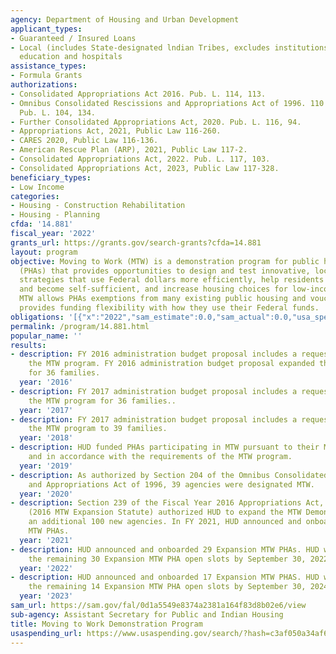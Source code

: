 ```yaml
---
agency: Department of Housing and Urban Development
applicant_types:
- Guaranteed / Insured Loans
- Local (includes State-designated lndian Tribes, excludes institutions of higher
  education and hospitals
assistance_types:
- Formula Grants
authorizations:
- Consolidated Appropriations Act 2016. Pub. L. 114, 113.
- Omnibus Consolidated Rescissions and Appropriations Act of 1996. 110 Stat. 1321.
  Pub. L. 104, 134.
- Further Consolidated Appropriations Act, 2020. Pub. L. 116, 94.
- Appropriations Act, 2021, Public Law 116-260.
- CARES 2020, Public Law 116-136.
- American Rescue Plan (ARP), 2021, Public Law 117-2.
- Consolidated Appropriations Act, 2022. Pub. L. 117, 103.
- Consolidated Appropriations Act, 2023, Public Law 117-328.
beneficiary_types:
- Low Income
categories:
- Housing - Construction Rehabilitation
- Housing - Planning
cfda: '14.881'
fiscal_year: '2022'
grants_url: https://grants.gov/search-grants?cfda=14.881
layout: program
objective: Moving to Work (MTW) is a demonstration program for public housing authorities
  (PHAs) that provides opportunities to design and test innovative, locally designed
  strategies that use Federal dollars more efficiently, help residents find employment
  and become self-sufficient, and increase housing choices for low-income families.
  MTW allows PHAs exemptions from many existing public housing and voucher rules and
  provides funding flexibility with how they use their Federal funds.
obligations: '[{"x":"2022","sam_estimate":0.0,"sam_actual":0.0,"usa_spending_actual":0.0},{"x":"2023","sam_estimate":0.0,"sam_actual":0.0,"usa_spending_actual":0.0},{"x":"2024","sam_estimate":0.0,"sam_actual":0.0,"usa_spending_actual":0.0}]'
permalink: /program/14.881.html
popular_name: ''
results:
- description: FY 2016 administration budget proposal includes a request to expand
    the MTW program. FY 2016 administration budget proposal expanded the MTW program
    for 36 families.
  year: '2016'
- description: FY 2017 administration budget proposal includes a request to expand
    the MTW program for 36 families..
  year: '2017'
- description: FY 2017 administration budget proposal includes a request to expand
    the MTW program to 39 families.
  year: '2018'
- description: HUD funded PHAs participating in MTW pursuant to their MTW agreements
    and in accordance with the requirements of the MTW program.
  year: '2019'
- description: As authorized by Section 204 of the Omnibus Consolidated Rescissions
    and Appropriations Act of 1996, 39 agencies were designated MTW.
  year: '2020'
- description: Section 239 of the Fiscal Year 2016 Appropriations Act, P.L. 114-113
    (2016 MTW Expansion Statute) authorized HUD to expand the MTW Demonstration by
    an additional 100 new agencies. In FY 2021, HUD announced and onboarded 41 Expansion
    MTW PHAs.
  year: '2021'
- description: HUD announced and onboarded 29 Expansion MTW PHAs. HUD will announce
    the remaining 30 Expansion MTW PHA open slots by September 30, 2022.
  year: '2022'
- description: HUD announced and onboarded 17 Expansion MTW PHAS. HUD will announce
    the remaining 14 Expansion MTW PHA open slots by September 30, 2024.
  year: '2023'
sam_url: https://sam.gov/fal/0d1a5549e8374a2381a164f83d8b02e6/view
sub-agency: Assistant Secretary for Public and Indian Housing
title: Moving to Work Demonstration Program
usaspending_url: https://www.usaspending.gov/search/?hash=c3af050a34af60c097a61cb381b5eea0
---
```

